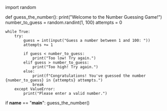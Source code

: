 import random

def guess_the_number():
    print("Welcome to the Number Guessing Game!")
    number_to_guess = random.randint(1, 100)
    attempts = 0

    while True:
        try:
            guess = int(input("Guess a number between 1 and 100: "))
            attempts += 1

            if guess < number_to_guess:
                print("Too low! Try again.")
            elif guess > number_to_guess:
                print("Too high! Try again.")
            else:
                print(f"Congratulations! You've guessed the number {number_to_guess} in {attempts} attempts.")
                break
        except ValueError:
            print("Please enter a valid number.")

if __name__ == "__main__":
    guess_the_number()
